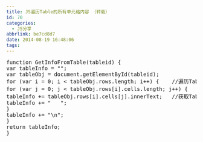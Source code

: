 ```yaml
---
title: JS遍历Table的所有单元格内容 （转载）
id: 70
categories:
  - JS分享
abbrlink: be7cd8d7
date: 2014-08-19 16:48:06
tags:
---
```


<pre lang="java" line="1" escaped="true">
function GetInfoFromTable(tableid) {
var tableInfo = "";
var tableObj = document.getElementById(tableid);
for (var i = 0; i &lt; tableObj.rows.length; i++) {    //遍历Table的所有Row
for (var j = 0; j &lt; tableObj.rows[i].cells.length; j++) {   //遍历Row中的每一列
tableInfo += tableObj.rows[i].cells[j].innerText;   //获取Table中单元格的内容
tableInfo += "   ";
}
tableInfo += "\n";
}
return tableInfo;
}</pre>